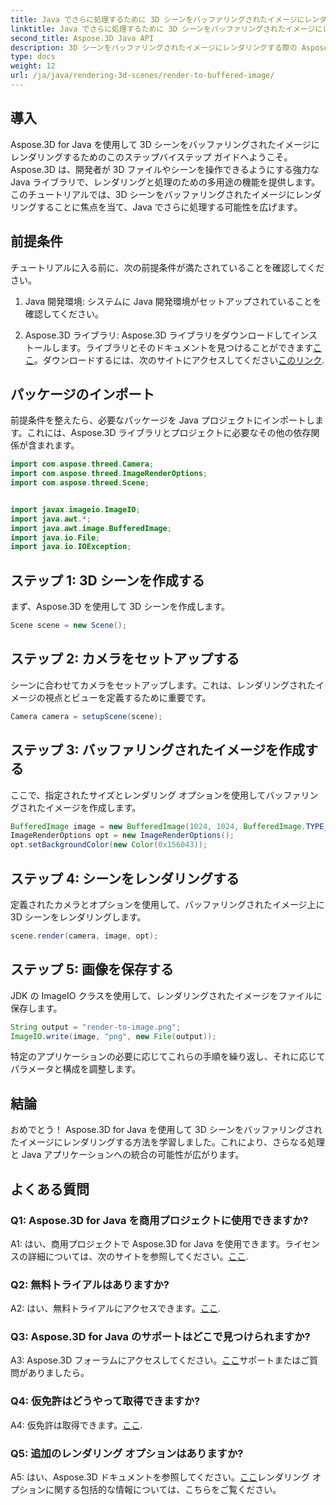 ```yaml
---
title: Java でさらに処理するために 3D シーンをバッファリングされたイメージにレンダリングする
linktitle: Java でさらに処理するために 3D シーンをバッファリングされたイメージにレンダリングする
second_title: Aspose.3D Java API
description: 3D シーンをバッファリングされたイメージにレンダリングする際の Aspose.3D for Java のパワーを探ってください。前提条件、インポートパッケージ、FAQ を含むステップバイステップのガイド。
type: docs
weight: 12
url: /ja/java/rendering-3d-scenes/render-to-buffered-image/
---
```

## 導入

Aspose.3D for Java を使用して 3D シーンをバッファリングされたイメージにレンダリングするためのこのステップバイステップ ガイドへようこそ。 Aspose.3D は、開発者が 3D ファイルやシーンを操作できるようにする強力な Java ライブラリで、レンダリングと処理のための多用途の機能を提供します。このチュートリアルでは、3D シーンをバッファリングされたイメージにレンダリングすることに焦点を当て、Java でさらに処理する可能性を広げます。

## 前提条件

チュートリアルに入る前に、次の前提条件が満たされていることを確認してください。

1. Java 開発環境: システムに Java 開発環境がセットアップされていることを確認してください。

2.  Aspose.3D ライブラリ: Aspose.3D ライブラリをダウンロードしてインストールします。ライブラリとそのドキュメントを見つけることができます[ここ](https://reference.aspose.com/3d/java/)。ダウンロードするには、次のサイトにアクセスしてください[このリンク](https://releases.aspose.com/3d/java/).

## パッケージのインポート

前提条件を整えたら、必要なパッケージを Java プロジェクトにインポートします。これには、Aspose.3D ライブラリとプロジェクトに必要なその他の依存関係が含まれます。

```java
import com.aspose.threed.Camera;
import com.aspose.threed.ImageRenderOptions;
import com.aspose.threed.Scene;


import javax.imageio.ImageIO;
import java.awt.*;
import java.awt.image.BufferedImage;
import java.io.File;
import java.io.IOException;
```

## ステップ 1: 3D シーンを作成する

まず、Aspose.3D を使用して 3D シーンを作成します。

```java
Scene scene = new Scene();
```

## ステップ 2: カメラをセットアップする

シーンに合わせてカメラをセットアップします。これは、レンダリングされたイメージの視点とビューを定義するために重要です。

```java
Camera camera = setupScene(scene);
```

## ステップ 3: バッファリングされたイメージを作成する

ここで、指定されたサイズとレンダリング オプションを使用してバッファリングされたイメージを作成します。

```java
BufferedImage image = new BufferedImage(1024, 1024, BufferedImage.TYPE_3BYTE_BGR);
ImageRenderOptions opt = new ImageRenderOptions();
opt.setBackgroundColor(new Color(0x156043));
```

## ステップ 4: シーンをレンダリングする

定義されたカメラとオプションを使用して、バッファリングされたイメージ上に 3D シーンをレンダリングします。

```java
scene.render(camera, image, opt);
```

## ステップ 5: 画像を保存する

JDK の ImageIO クラスを使用して、レンダリングされたイメージをファイルに保存します。

```java
String output = "render-to-image.png";
ImageIO.write(image, "png", new File(output));
```

特定のアプリケーションの必要に応じてこれらの手順を繰り返し、それに応じてパラメータと構成を調整します。

## 結論

おめでとう！ Aspose.3D for Java を使用して 3D シーンをバッファリングされたイメージにレンダリングする方法を学習しました。これにより、さらなる処理と Java アプリケーションへの統合の可能性が広がります。

## よくある質問

### Q1: Aspose.3D for Java を商用プロジェクトに使用できますか?

 A1: はい、商用プロジェクトで Aspose.3D for Java を使用できます。ライセンスの詳細については、次のサイトを参照してください。[ここ](https://purchase.aspose.com/buy).

### Q2: 無料トライアルはありますか?

 A2: はい、無料トライアルにアクセスできます。[ここ](https://releases.aspose.com/).

### Q3: Aspose.3D for Java のサポートはどこで見つけられますか?

 A3: Aspose.3D フォーラムにアクセスしてください。[ここ](https://forum.aspose.com/c/3d/18)サポートまたはご質問がありましたら。

### Q4: 仮免許はどうやって取得できますか?

 A4: 仮免許は取得できます。[ここ](https://purchase.aspose.com/temporary-license/).

### Q5: 追加のレンダリング オプションはありますか?

 A5: はい、Aspose.3D ドキュメントを参照してください。[ここ](https://reference.aspose.com/3d/java/)レンダリング オプションに関する包括的な情報については、こちらをご覧ください。